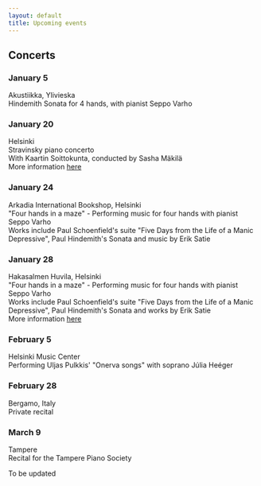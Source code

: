 ```yaml
---
layout: default
title: Upcoming events
---
```

  

## Concerts
  
  
### January 5  
Akustiikka, Ylivieska  
Hindemith Sonata for 4 hands, with pianist Seppo Varho  
  
### January 20  
Helsinki  
Stravinsky piano concerto  
With Kaartin Soittokunta, conducted by Sasha Mäkilä  
More information [here](https://www.facebook.com/profile.php?id=1853347114978917&ref=70)  
  
### January 24  
Arkadia International Bookshop, Helsinki  
"Four hands in a maze" - Performing music for four hands with pianist Seppo Varho  
Works include Paul Schoenfield's suite "Five Days from the Life of a Manic Depressive", Paul Hindemith's Sonata and music by Erik Satie  

  
### January 28  
Hakasalmen Huvila, Helsinki  
"Four hands in a maze" - Performing music for four hands with pianist Seppo Varho  
Works include Paul Schoenfield's suite "Five Days from the Life of a Manic Depressive", Paul Hindemith's Sonata and works by Erik Satie  
More information [here](https://www.facebook.com/events/1198679680208745/)  
  
  

### February 5  
Helsinki Music Center  
Performing Uljas Pulkkis' "Onerva songs" with soprano Júlia Heéger  
  
### February 28  
Bergamo, Italy  
Private recital  
  
  
### March 9  
Tampere  
Recital for the Tampere Piano Society  
  

To be updated
